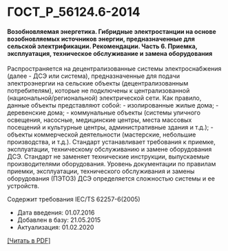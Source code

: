 # ГОСТ_Р_56124.6-2014

#### Возобновляемая энергетика. Гибридные электростанции на основе возобновляемых источников энергии, предназначенные для сельской электрификации. Рекомендации. Часть 6. Приемка, эксплуатация, техническое обслуживание и замена оборудования

Распространяется на децентрализованные системы электроснабжения (далее - ДСЭ или система), предназначенные для подачи электроэнергии на сельские объекты (децентрализованным потребителям), которые не подключены к централизованной (национальной/региональной) электрической сети. Как правило, данные объекты представляют собой: - изолированные жилые дома; - деревенские дома; - коммунальные объекты (системы уличного освещения, насосные, медицинские центры, места массовых посещений и культурные центры, административные здания и т.д.); - объекты коммерческой деятельности (мастерские, небольшие производства, и т.д.). Стандарт устанавливает требования к приемке, эксплуатации, техническому обслуживанию и замене оборудования ДСЭ. Стандарт не заменяет технические инструкции, выпускаемые производителями оборудования. Уровень документации по правилам приемки, эксплуатации, технического обслуживания и замены оборудования (ПЭТОЗ) ДСЭ определяется сложностью системы и ее устройств.

Содержит требования IEC/TS 62257-6(2005)

- Дата введения: 01.07.2016
- Добавлен в базу: 21.05.2015
- Актуализация: 01.02.2020

<a onclick="openFileCallback('https://standartgost.ru/g/ГОСТ_Р_56124.6-2014.pdf', 'ГОСТ_Р_56124.6-2014.pdf');" href="#">[Читать в PDF]</a>